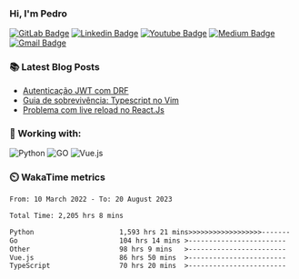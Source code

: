 ### Hi, I'm Pedro


[![GitLab Badge](https://img.shields.io/badge/-peidrao-7759C2?style=flat-square&logo=Gitlab&logoColor=white&link=peidrao)](https://gitlab.com/peidrao)
[![Linkedin Badge](https://img.shields.io/badge/-pedrofonsecaa-A989F5?style=flat-square&logo=Linkedin&logoColor=white&link=https://www.linkedin.com/in/pedrofonsecaa/)](https://www.linkedin.com/in/pedrofonsecaa/)
[![Youtube Badge](https://img.shields.io/badge/-PedroFonseca-E24329?style=flat-square&logo=youtube&logoColor=white&link=https://www.youtube.com/c/PedroFonseca)](https://www.youtube.com/channel/UCNwiRpXEAIvKDQiGVRuHkcw)
[![Medium Badge](https://img.shields.io/badge/-@peidrao-FC6D26?style=flat-square&logo=Medium&link=https://medium.com/@peidrao/)](https://medium.com/@peidrao)
[![Gmail Badge](https://img.shields.io/badge/-contatopedrorn@gmail.com-FCA326?style=flat-square&logo=Gmail&logoColor=white&link=mailto:contatopedrorn@gmail.com)](mailto:contatopedrorn@gmail.com)

### :books: Latest Blog Posts

- [Autenticação JWT com DRF](https://medium.com/@peidrao/autentica%C3%A7%C3%A3o-jwt-com-drf-295543744f63)
- [Guia de sobrevivência: Typescript no Vim](https://medium.com/@peidrao/guia-de-sobreviv%C3%AAncia-typescript-no-vim-81d514b9abaf)
- [Problema com live reload no React.Js](https://medium.com/@peidrao/problema-com-live-reload-no-react-js-aa083c608f2a)
  
  
### :wrench: Working with:

![Python](https://img.shields.io/badge/PYTHON-CEB3EF.svg?&style=flat&logo=python&logoColor=white)
![GO](https://img.shields.io/badge/GO-FFB9C9?style=flat&logo=GO&logoColor=white)
![Vue.js](https://img.shields.io/badge/VUE.JS-FFD1BF?style=flat&logo=vue.js&logoColor=white)


### :timer_clock: WakaTime metrics

<!--START_SECTION:waka-->

```txt
From: 10 March 2022 - To: 20 August 2023

Total Time: 2,205 hrs 8 mins

Python                     1,593 hrs 21 mins>>>>>>>>>>>>>>>>>>-------   72.26 %
Go                         104 hrs 14 mins >------------------------   04.73 %
Other                      98 hrs 9 mins   >------------------------   04.45 %
Vue.js                     86 hrs 50 mins  >------------------------   03.94 %
TypeScript                 70 hrs 20 mins  >------------------------   03.19 %
```

<!--END_SECTION:waka-->
